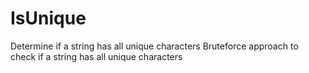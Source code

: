 # IsUnique
Determine if a string has all unique characters
Bruteforce approach to check if a string has all unique characters
